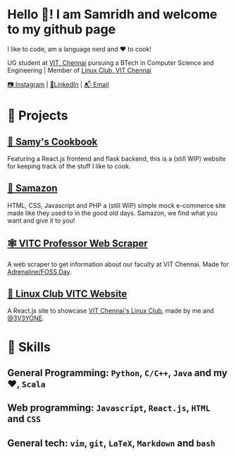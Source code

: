 # Hello 👋! I am Samridh and welcome to my github page
I like to code, am a language nerd and ❤️ to cook!

<!-- 🇮🇳 | 🏳️‍🌈 -->

UG student at [VIT, Chennai](https://chennai.vit.ac.in/) pursuing a BTech in Computer Science and Engineering | Member of [Linux Club, VIT Chennai](https://github.com/lugvitc)

[📷 Instagram](https://www.instagram.com/samridhpaatni/) | [🤝LinkedIn](https://www.linkedin.com/in/samridh-anand-paatni-57a045215/) | [📬 Email](mailto:samridh.anand.paatni@gmail.com)

# 💼 Projects

## [🥣 Samy's Cookbook](https://github.com/The5thAxiom/Samys-Cookbook)
Featuring a React.js frontend and flask backend, this is a (still WIP) website for keeping track of the stuff I like to cook.

## [🛒 Samazon](https://github.com/The5thAxiom/samazon)
HTML, CSS, Javascript and PHP a (still WIP) simple mock e-commerce site made like they used to in the good old days. Samazon, we find what you want and give it to you!

## [🕸️ VITC Professor Web Scraper](https://github.com/The5thAxiom/vitc-professor-scraper)
A web scraper to get information about our faculty at VIT Chennai. Made for [Adrenaline/FOSS Day](https://lugvitc.github.io/#/events#adrenaline).

## [🐧 Linux Club VITC Website](https://lugvitc.github.io/)
A React.js site to showcase [VIT Chennai's Linux Club](https://github.com/lugvitc), made by me and [@3V3YONE](https://github.com/3V3RYONE).

# 🧰 Skills
## General Programming: `Python`, `C/C++`, `Java` and my ❤️, `Scala`
## Web programming: `Javascript`, `React.js`, `HTML` and `CSS`
## General tech: `vim`, `git`, `LaTeX`, `Markdown` and `bash`
